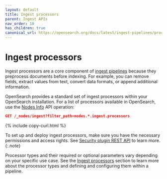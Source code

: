 ```yaml
---
layout: default
title: Ingest processors
parent: Ingest APIs
nav_order: 10
has_children: true
canonical_url: https://opensearch.org/docs/latest/ingest-pipelines/processors/index-processors/
---
```


# Ingest processors

Ingest processors are a core component of [ingest pipelines]({{site.url}}{{site.baseurl}}/api-reference/ingest-apis/ingest-pipelines/) because they preprocess documents before indexing. For example, you can remove fields, extract values from text, convert data formats, or append additional information.

OpenSearch provides a standard set of ingest processors within your OpenSearch installation. For a list of processors available in OpenSearch, use the [Nodes Info]({{site.url}}{{site.baseurl}}/api-reference/nodes-apis/nodes-info/) API operation:

```json
GET /_nodes/ingest?filter_path=nodes.*.ingest.processors
```
{% include copy-curl.html %}

To set up and deploy ingest processors, make sure you have the necessary permissions and access rights. See [Security plugin REST API]({{site.url}}{{site.baseurl}}/security/access-control/api/) to learn more.
{:.note}

Processor types and their required or optional parameters vary depending on your specific use case. See the [Ingest processors]({{site.url}}{{site.baseurl}}/api-reference/ingest-apis/ingest-processors/) section to learn more about the processor types and defining and configuring them within a pipeline.
